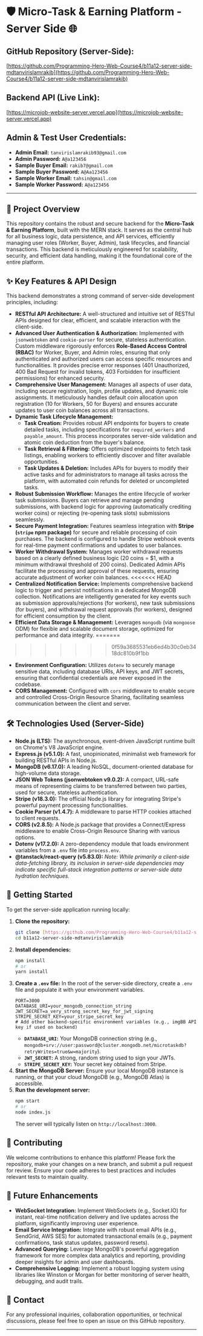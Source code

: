 
# 🛡️ Micro-Task & Earning Platform - Server Side 🌐

## GitHub Repository (Server-Side):
[https://github.com/Programming-Hero-Web-Course4/b11a12-server-side-mdtanvirislamrakib](https://github.com/Programming-Hero-Web-Course4/b11a12-server-side-mdtanvirislamrakib)

## Backend API (Live Link):
[https://microjob-website-server.vercel.app](https://microjob-website-server.vercel.app)

## Admin & Test User Credentials:
* **Admin Email:** `tanvirislamrakib93@gmail.com`
* **Admin Password:** `A@a123456`
* **Sample Buyer Email:** `rakib7@gmail.com`
* **Sample Buyer Password:** `A@Aa123456`
* **Sample Worker Email:** `tahsin@gmail.com`
* **Sample Worker Password:** `A@a123456`

---

## 🌟 Project Overview
This repository contains the robust and secure backend for the **Micro-Task & Earning Platform**, built with the MERN stack. It serves as the central hub for all business logic, data persistence, and API services, efficiently managing user roles (Worker, Buyer, Admin), task lifecycles, and financial transactions. This backend is meticulously engineered for scalability, security, and efficient data handling, making it the foundational core of the entire platform.

## ✨ Key Features & API Design

This backend demonstrates a strong command of server-side development principles, including:

* **RESTful API Architecture:** A well-structured and intuitive set of RESTful APIs designed for clear, efficient, and scalable interaction with the client-side.
* **Advanced User Authentication & Authorization:** Implemented with `jsonwebtoken` and `cookie-parser` for secure, stateless authentication. Custom middleware rigorously enforces **Role-Based Access Control (RBAC)** for Worker, Buyer, and Admin roles, ensuring that only authenticated and authorized users can access specific resources and functionalities. It provides precise error responses (401 Unauthorized, 400 Bad Request for invalid tokens, 403 Forbidden for insufficient permissions) for enhanced security.
* **Comprehensive User Management:** Manages all aspects of user data, including secure registration, login, profile updates, and dynamic role assignments. It meticulously handles default coin allocation upon registration (10 for Workers, 50 for Buyers) and ensures accurate updates to user coin balances across all transactions.
* **Dynamic Task Lifecycle Management:**
    * **Task Creation:** Provides robust API endpoints for buyers to create detailed tasks, including specifications for `required_workers` and `payable_amount`. This process incorporates server-side validation and atomic coin deduction from the buyer's balance.
    * **Task Retrieval & Filtering:** Offers optimized endpoints to fetch task listings, enabling workers to efficiently discover and filter available opportunities.
    * **Task Updates & Deletion:** Includes APIs for buyers to modify their active tasks and for administrators to manage all tasks across the platform, with automated coin refunds for deleted or uncompleted tasks.
* **Robust Submission Workflow:** Manages the entire lifecycle of worker task submissions. Buyers can retrieve and manage pending submissions, with backend logic for approving (automatically crediting worker coins) or rejecting (re-opening task slots) submissions seamlessly.
* **Secure Payment Integration:** Features seamless integration with **Stripe (`stripe` npm package)** for secure and reliable processing of coin purchases. The backend is configured to handle Stripe webhook events for real-time payment confirmations and updates to user balances.
* **Worker Withdrawal System:** Manages worker withdrawal requests based on a clearly defined business logic (20 coins = $1, with a minimum withdrawal threshold of 200 coins). Dedicated Admin APIs facilitate the processing and approval of these requests, ensuring accurate adjustment of worker coin balances.
<<<<<<< HEAD
* **Centralized Notification Service:** Implements comprehensive backend logic to trigger and persist notifications in a dedicated MongoDB collection. Notifications are intelligently generated for key events such as submission approvals/rejections (for workers), new task submissions (for buyers), and withdrawal request approvals (for workers), designed for efficient consumption by the client.
* **Efficient Data Storage & Management:** Leverages `mongodb` (via `mongoose` ODM) for flexible and scalable document storage, optimized for performance and data integrity.
=======
>>>>>>> 0f59a3685531eb6ed4b30c0eb3418dc810b9f1bb
* **Environment Configuration:** Utilizes `dotenv` to securely manage sensitive data, including database URIs, API keys, and JWT secrets, ensuring that confidential credentials are never exposed in the codebase.
* **CORS Management:** Configured with `cors` middleware to enable secure and controlled Cross-Origin Resource Sharing, facilitating seamless communication between the client and server.

## 🛠️ Technologies Used (Server-Side)

* **Node.js (LTS):** The asynchronous, event-driven JavaScript runtime built on Chrome's V8 JavaScript engine.
* **Express.js (v5.1.0):** A fast, unopinionated, minimalist web framework for building RESTful APIs in Node.js.
* **MongoDB (v6.17.0):** A leading NoSQL, document-oriented database for high-volume data storage.
* **JSON Web Tokens (jsonwebtoken v9.0.2):** A compact, URL-safe means of representing claims to be transferred between two parties, used for secure, stateless authentication.
* **Stripe (v18.3.0):** The official Node.js library for integrating Stripe's powerful payment processing functionalities.
* **Cookie Parser (v1.4.7):** A middleware to parse HTTP cookies attached to client requests.
* **CORS (v2.8.5):** A Node.js package that provides a Connect/Express middleware to enable Cross-Origin Resource Sharing with various options.
* **Dotenv (v17.2.0):** A zero-dependency module that loads environment variables from a `.env` file into `process.env`.
* **@tanstack/react-query (v5.83.0):** *Note: While primarily a client-side data-fetching library, its inclusion in server-side dependencies may indicate specific full-stack integration patterns or server-side data hydration techniques.*

## 🚀 Getting Started

To get the server-side application running locally:

1.  **Clone the repository:**
    ```bash
    git clone [https://github.com/Programming-Hero-Web-Course4/b11a12-server-side-mdtanvirislamrakib](https://github.com/Programming-Hero-Web-Course4/b11a12-server-side-mdtanvirislamrakib)
    cd b11a12-server-side-mdtanvirislamrakib
    ```
2.  **Install dependencies:**
    ```bash
    npm install
    # or
    yarn install
    ```
3.  **Create a `.env` file:**
    In the root of the server-side directory, create a `.env` file and populate it with your environment variables.
    ```
    PORT=3000
    DATABASE_URI=your_mongodb_connection_string
    JWT_SECRET=a_very_strong_secret_key_for_jwt_signing
    STRIPE_SECRET_KEY=your_stripe_secret_key
    # Add other backend-specific environment variables (e.g., imgBB API key if used on backend)
    ```
    * **`DATABASE_URI`:** Your MongoDB connection string (e.g., `mongodb+srv://user:password@cluster.mongodb.net/microtaskdb?retryWrites=true&w=majority`).
    * **`JWT_SECRET`:** A strong, random string used to sign your JWTs.
    * **`STRIPE_SECRET_KEY`:** Your secret key obtained from Stripe.
4.  **Start the MongoDB Server:** Ensure your local MongoDB instance is running, or that your cloud MongoDB (e.g., MongoDB Atlas) is accessible.
5.  **Run the development server:**
    ```bash
    npm start
    # or
    node index.js
    ```
    The server will typically listen on `http://localhost:3000`.

## 🤝 Contributing
We welcome contributions to enhance this platform! Please fork the repository, make your changes on a new branch, and submit a pull request for review. Ensure your code adheres to best practices and includes relevant tests to maintain quality.

## 🔮 Future Enhancements
* **WebSocket Integration:** Implement WebSockets (e.g., Socket.IO) for instant, real-time notification delivery and live updates across the platform, significantly improving user experience.
* **Email Service Integration:** Integrate with robust email APIs (e.g., SendGrid, AWS SES) for automated transactional emails (e.g., payment confirmations, task status updates, password resets).
* **Advanced Querying:** Leverage MongoDB's powerful aggregation framework for more complex data analytics and reporting, providing deeper insights for admin and user dashboards.
* **Comprehensive Logging:** Implement a robust logging system using libraries like Winston or Morgan for better monitoring of server health, debugging, and audit trails.

## 📧 Contact
For any professional inquiries, collaboration opportunities, or technical discussions, please feel free to open an issue on this GitHub repository.

---
